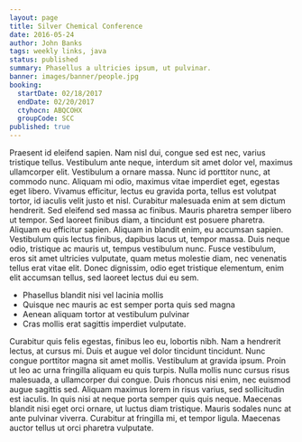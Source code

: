 ```yaml
---
layout: page
title: Silver Chemical Conference
date: 2016-05-24
author: John Banks
tags: weekly links, java
status: published
summary: Phasellus a ultricies ipsum, ut pulvinar.
banner: images/banner/people.jpg
booking:
  startDate: 02/18/2017
  endDate: 02/20/2017
  ctyhocn: ABQCOHX
  groupCode: SCC
published: true
---
```

Praesent id eleifend sapien. Nam nisl dui, congue sed est nec, varius tristique tellus. Vestibulum ante neque, interdum sit amet dolor vel, maximus ullamcorper elit. Vestibulum a ornare massa. Nunc id porttitor nunc, at commodo nunc. Aliquam mi odio, maximus vitae imperdiet eget, egestas eget libero. Vivamus efficitur, lectus eu gravida porta, tellus est volutpat tortor, id iaculis velit justo et nisl. Curabitur malesuada enim at sem dictum hendrerit. Sed eleifend sed massa ac finibus.
Mauris pharetra semper libero ut tempor. Sed laoreet finibus diam, a tincidunt est posuere pharetra. Aliquam eu efficitur sapien. Aliquam in blandit enim, eu accumsan sapien. Vestibulum quis lectus finibus, dapibus lacus ut, tempor massa. Duis neque odio, tristique ac mauris ut, tempus vestibulum nunc. Fusce vestibulum, eros sit amet ultricies vulputate, quam metus molestie diam, nec venenatis tellus erat vitae elit. Donec dignissim, odio eget tristique elementum, enim elit accumsan tellus, sed laoreet lectus dui eu sem.

* Phasellus blandit nisi vel lacinia mollis
* Quisque nec mauris ac est semper porta quis sed magna
* Aenean aliquam tortor at vestibulum pulvinar
* Cras mollis erat sagittis imperdiet vulputate.

Curabitur quis felis egestas, finibus leo eu, lobortis nibh. Nam a hendrerit lectus, at cursus mi. Duis et augue vel dolor tincidunt tincidunt. Nunc congue porttitor magna sit amet mollis. Vestibulum at gravida ipsum. Proin ut leo ac urna fringilla aliquam eu quis turpis. Nulla mollis nunc cursus risus malesuada, a ullamcorper dui congue. Duis rhoncus nisi enim, nec euismod augue sagittis sed. Aliquam maximus lorem in risus varius, sed sollicitudin est iaculis. In quis nisi at neque porta semper quis quis neque. Maecenas blandit nisi eget orci ornare, ut luctus diam tristique. Mauris sodales nunc at ante pulvinar viverra. Curabitur at fringilla mi, et tempor ligula. Maecenas auctor tellus ut orci pharetra vulputate.
